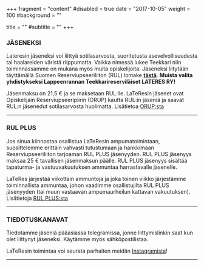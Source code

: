 +++
fragment = "content"
#disabled = true
date = "2017-10-05"
weight = 100
#background = ""

title = ""
#subtitle = ""
+++

### JÄSENEKSI

Lateresin jäseneksi voi liittyä sotilasarvosta, suoritetusta asevelvollisuudesta tai haalareiden väristä riippumatta. Vaikka nimessä lukee Teekkari niin toiminnassamme on mukana myös muita opiskelijoita. Jäseneksi liitytään täyttämällä Suomen Reserviupseeriliiton (RUL) lomake  [**tästä**](https://www.rul.fi/jasenhakemus/). **Muista valita yhdistykseksi Lappeenrannan Teekkarireserviläiset LATERES RY!**

Jäsenmaksu on 21,5 € ja se maksetaan RUL:lle. LaTeResin jäsenet ovat Opiskelijain Reserviupseeripiirin (ORUP) kautta RUL:in jäseniä ja saavat RUL:n jäsenedut sotilasarvosta huolimatta. Lisätietoa [ORUP:sta](https://www.rul.fi/orup/)

---

### RUL PLUS

Jos sinua kiinnostaa osallistua LaTeResin ampumatoimintaan, suosittelemme erittäin vahvasti tutustumaan ja hankkimaan Reserviupseeriliiton tarjoaman RUL PLUS jäsenyyden. RUL PLUS jäsenyys maksaa 25 € tavallisen jäsenmaksun päälle. RUL PLUS jäsenyys sisältää tapaturma- ja vastuuvakuutuksen ammuntaa harrastavalle jäsenelle. 

LaTeRes järjestää viikottain ammuntoja ja joka toinen viikko järjestämme toiminnallista ammuntaa, johon vaadimme osallistujilta RUL PLUS jäsenyyden (tai muun vastaavan ampumaurheilun kattavan vakuutuksen). Lisätietoja [RUL PLUS:sta](https://www.rul.fi/jasenille/rul-plus/)

---

### TIEDOTUSKANAVAT

Tiedotamme jäseniä pääasiassa telegramissa, jonne liittymislinkin saat kun olet liittynyt jäseneksi. Käytämme myös sähköpostilistaa.

LaTeResin toimintaa voi seurata parhaiten meidän [Instagramista](https://www.instagram.com/lateres_ry/)!

---